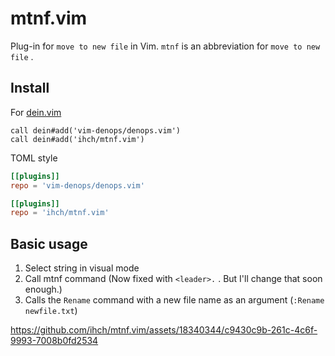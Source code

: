 # mtnf.vim

Plug-in for `move to new file` in Vim. `mtnf` is an abbreviation for `move to new file` .

## Install

For [dein.vim](https://github.com/Shougo/dein.vim)

```vim
call dein#add('vim-denops/denops.vim')
call dein#add('ihch/mtnf.vim')
```

TOML style

```toml
[[plugins]]
repo = 'vim-denops/denops.vim'

[[plugins]]
repo = 'ihch/mtnf.vim'
```

## Basic usage

1. Select string in visual mode
2. Call mtnf command (Now fixed with `<leader>.` . But I'll change that soon enough.)
3. Calls the `Rename` command with a new file name as an argument (`:Rename newfile.txt`)


https://github.com/ihch/mtnf.vim/assets/18340344/c9430c9b-261c-4c6f-9993-7008b0fd2534

